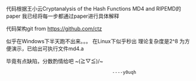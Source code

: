 代码根据王小云Cryptanalysis of the Hash Functions MD4 and RIPEMD的paper
我已经将每一步都通过paper进行具体解释

代码架构git from https://github.com/ctz

似乎在Windows下半天跑不出来。。。
在Linux下似乎秒出
理论复杂度是2^8
为方便演示，已给出可执行文件md4.a

毕竟有点缺陷，分数酌情给吧 ~\(≧▽≦)/~

											----y0uqh